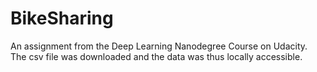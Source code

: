 # BikeSharing
An assignment from the Deep Learning Nanodegree Course on Udacity.
The csv file was downloaded and the data was thus locally accessible.
